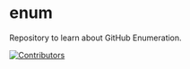 # enum
Repository to learn about GitHub Enumeration.













































































































































































































































































































[![Contributors](https://img.shields.io/badge/Contributors-3-brightgreen)](https://github.com/EurydiceCorp/enum/graphs/contributors)
